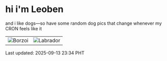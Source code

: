 # hi i'm Leoben

and i like dogs—so have some random dog pics that change whenever my CRON feels like it

|  |  |
|--------|----------|
| ![Borzoi](https://random-dog-vercel.vercel.app/api/random-borzoi?v=1757777677) | ![Labrador](https://random-dog-vercel.vercel.app/api/random-labrador?v=1757777677) |

Last updated: 2025-09-13 23:34 PHT
